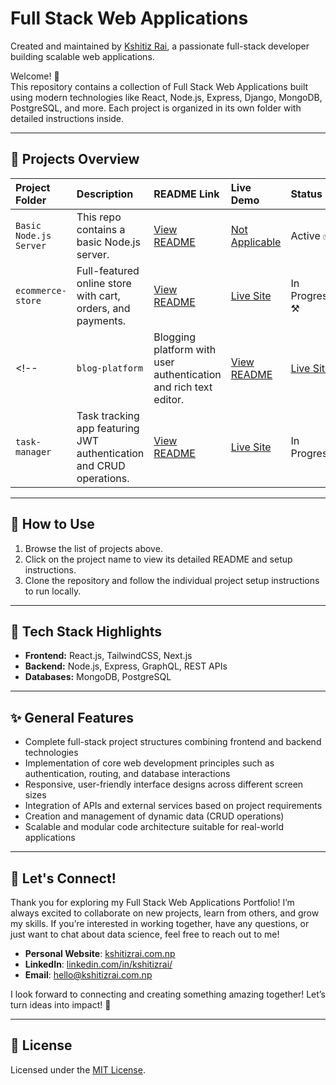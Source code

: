 # Full Stack Web Applications

Created and maintained by [Kshitiz Rai](https://www.kshitizrai.com.np), a passionate full-stack developer building scalable web applications.

Welcome! 🚀  
This repository contains a collection of Full Stack Web Applications built using modern technologies like React, Node.js, Express, Django, MongoDB, PostgreSQL, and more. Each project is organized in its own folder with detailed instructions inside.

---

## 📂 Projects Overview

| Project Folder         | Description                                                       | README Link                                           | Live Demo                         | Status        |
|:-----------------------|:------------------------------------------------------------------|:------------------------------------------------------|:----------------------------------|:--------------|
| `Basic Node.js Server` | This repo contains a basic Node.js server.                        | [View README](https://github.com/thekshitiz/Full-Stack-Web-Applications/blob/main/README.md) | [Not Applicable]()                | Active ✅       |
| `ecommerce-store`       | Full-featured online store with cart, orders, and payments.       | [View README](./ecommerce-store/README.md)            | [Live Site](https://demo-link.com) | In Progress ⚒️  |
<!-- | `blog-platform`        | Blogging platform with user authentication and rich text editor.  | [View README](./blog-platform/README.md)              | [Live Site](https://demo-link.com) | Completed     |
| `task-manager`          | Task tracking app featuring JWT authentication and CRUD operations. | [View README](./task-manager/README.md)              | [Live Site](https://demo-link.com) | In Progress   | -->



---

## 📖 How to Use

1. Browse the list of projects above.
2. Click on the project name to view its detailed README and setup instructions.
3. Clone the repository and follow the individual project setup instructions to run locally.

---

## 🚀 Tech Stack Highlights

- **Frontend:** React.js, TailwindCSS, Next.js
- **Backend:** Node.js, Express, GraphQL, REST APIs
- **Databases:** MongoDB, PostgreSQL

---

## ✨ General Features

- Complete full-stack project structures combining frontend and backend technologies
- Implementation of core web development principles such as authentication, routing, and database interactions
- Responsive, user-friendly interface designs across different screen sizes
- Integration of APIs and external services based on project requirements
- Creation and management of dynamic data (CRUD operations)
- Scalable and modular code architecture suitable for real-world applications


---
## 🚀 Let's Connect!

Thank you for exploring my Full Stack Web Applications Portfolio! I’m always excited to collaborate on new projects, learn from others, and grow my skills. If you’re interested in working together, have any questions, or just want to chat about data science, feel free to reach out to me!

- **Personal Website**: <a href="https://kshitizrai.com.np/" target="_blank">kshitizrai.com.np</a>
- **LinkedIn**: <a href="https://www.linkedin.com/in/kshitizrai/" target="_blank">linkedin.com/in/kshitizrai/</a>
- **Email**: <a href="mailto:hello@kshitizrai.com.np" target="_blank">hello@kshitizrai.com.np</a>

I look forward to connecting and creating something amazing together! Let’s turn ideas into impact! 🌟



---

## 📜 License

Licensed under the [MIT License](./LICENSE).
